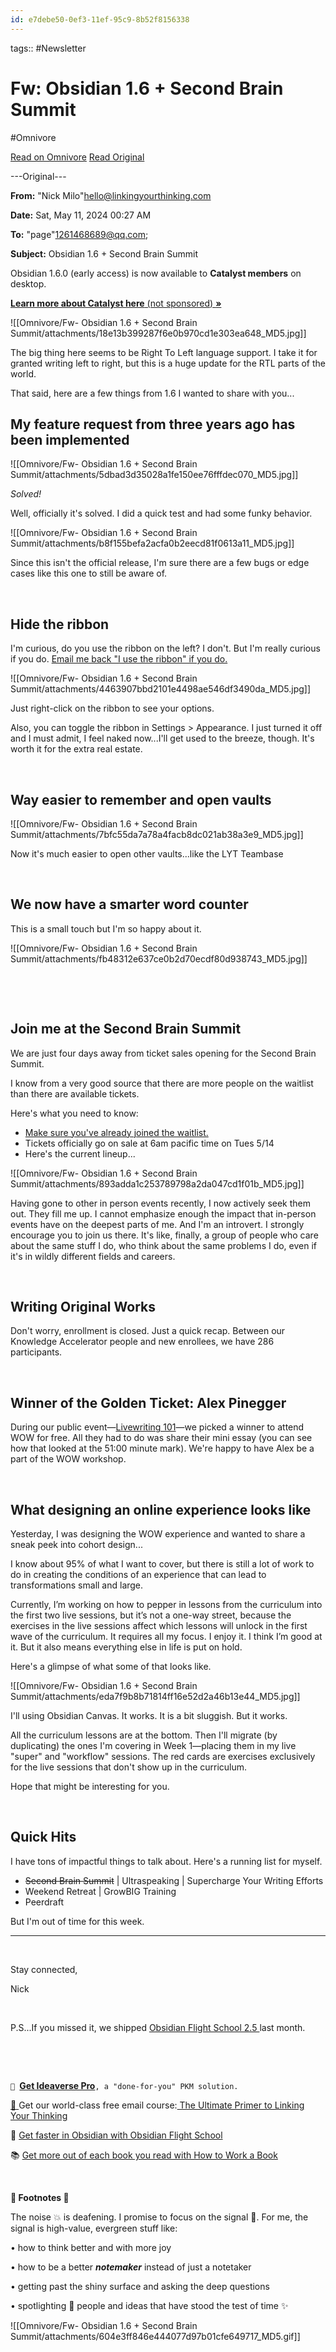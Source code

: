 ```yaml
---
id: e7debe50-0ef3-11ef-95c9-8b52f8156338
---
```



tags::  #Newsletter 

# Fw: Obsidian 1.6 + Second Brain Summit
#Omnivore

[Read on Omnivore](https://omnivore.app/me/fw-obsidian-1-6-second-brain-summit-18f639462f1)
[Read Original](https://omnivore.app/no_url?q=f7bfcf02-eeb7-4002-ac4b-da5845afcc1c)

\---Original---

**From:** "Nick Milo"<hello@linkingyourthinking.com>

**Date:** Sat, May 11, 2024 00:27 AM

**To:** "page"<1261468689@qq.com>;

**Subject:** Obsidian 1.6 + Second Brain Summit

  
Obsidian 1.6.0 (early access) is now available to **Catalyst members** on desktop. 

**​**[**Learn more about Catalyst here** (not sponsored) **»**](https://click.convertkit-mail2.com/o8ug22l3e6iqhkvmql8bvhp6eorrrho/qvh8h7hrewxg65bl/aHR0cHM6Ly9vYnNpZGlhbi5tZC9wcmljaW5n)**​**

![[Omnivore/Fw- Obsidian 1.6 + Second Brain Summit/attachments/18e13b399287f6e0b970cd1e303ea648_MD5.jpg]]

The big thing here seems to be Right To Left language support. I take it for granted writing left to right, but this is a huge update for the RTL parts of the world. 

That said, here are a few things from 1.6 I wanted to share with you...

## My feature request from three years ago has been implemented

![[Omnivore/Fw- Obsidian 1.6 + Second Brain Summit/attachments/5dbad3d35028a1fe150ee76fffdec070_MD5.jpg]]

_Solved!_

Well, officially it's solved. I did a quick test and had some funky behavior. 

![[Omnivore/Fw- Obsidian 1.6 + Second Brain Summit/attachments/b8f155befa2acfa0b2eecd81f0613a11_MD5.jpg]]

Since this isn't the official release, I'm sure there are a few bugs or edge cases like this one to still be aware of.

​

## Hide the ribbon

I'm curious, do you use the ribbon on the left? I don't. But I'm really curious if you do. [Email me back "I use the ribbon" if you do.](https://click.convertkit-mail2.com/o8ug22l3e6iqhkvmql8bvhp6eorrrho/g3hnh5h3g9v7z8hr/bWFpbHRvOmhlbGxvQGxpbmtpbmd5b3VydGhpbmtpbmcuY29t) 

![[Omnivore/Fw- Obsidian 1.6 + Second Brain Summit/attachments/4463907bbd2101e4498ae546df3490da_MD5.jpg]]

Just right-click on the ribbon to see your options.

Also, you can toggle the ribbon in Settings > Appearance. I just turned it off and I must admit, I feel naked now...I'll get used to the breeze, though. It's worth it for the extra real estate. 

​

## Way easier to remember and open vaults

![[Omnivore/Fw- Obsidian 1.6 + Second Brain Summit/attachments/7bfc55da7a78a4facb8dc021ab38a3e9_MD5.jpg]]

Now it's much easier to open other vaults...like the LYT Teambase

​

## We now have a smarter word counter

This is a small touch but I'm so happy about it.

![[Omnivore/Fw- Obsidian 1.6 + Second Brain Summit/attachments/fb48312e637ce0b2d70ecdf80d938743_MD5.jpg]]

​

​

## Join me at the Second Brain Summit

We are just four days away from ticket sales opening for the Second Brain Summit. 

I know from a very good source that there are more people on the waitlist than there are available tickets. 

Here's what you need to know:

* ​[Make sure you've already joined the waitlist.](https://click.convertkit-mail2.com/o8ug22l3e6iqhkvmql8bvhp6eorrrho/9qhzhnhp4w7k2os9/aHR0cHM6Ly93d3cuYnVpbGRpbmdhc2Vjb25kYnJhaW4uY29tL3N1bW1pdA==)​
* Tickets officially go on sale at 6am pacific time on Tues 5/14
* Here's the current lineup...

![[Omnivore/Fw- Obsidian 1.6 + Second Brain Summit/attachments/893adda1c253789798a2da047cd1f01b_MD5.jpg]]

Having gone to other in person events recently, I now actively seek them out. They fill me up. I cannot emphasize enough the impact that in-person events have on the deepest parts of me. And I'm an introvert. I strongly encourage you to join us there. It's like, finally, a group of people who care about the same stuff I do, who think about the same problems I do, even if it's in wildly different fields and careers. 

​

## Writing Original Works

Don't worry, enrollment is closed. Just a quick recap. Between our Knowledge Accelerator people and new enrollees, we have 286 participants.

​

## Winner of the Golden Ticket: Alex Pinegger 

During our public event—[Livewriting 101](https://click.convertkit-mail2.com/o8ug22l3e6iqhkvmql8bvhp6eorrrho/3ohphkh7xmw6dpbr/aHR0cHM6Ly93d3cubGlua2luZ3lvdXJ0aGlua2luZy5jb20vcmF3LXJlY29yZGluZ3MvbGl2ZXdyaXRpbmctMTAx)—we picked a winner to attend WOW for free. All they had to do was share their mini essay (you can see how that looked at the 51:00 minute mark). We're happy to have Alex be a part of the WOW workshop.

​

## What designing an online experience looks like

Yesterday, I was designing the WOW experience and wanted to share a sneak peek into cohort design...

I know about 95% of what I want to cover, but there is still a lot of work to do in creating the conditions of an experience that can lead to transformations small and large. 

Currently, I’m working on how to pepper in lessons from the curriculum into the first two live sessions, but it’s not a one-way street, because the exercises in the live sessions affect which lessons will unlock in the first wave of the curriculum. It requires all my focus. I enjoy it. I think I’m good at it. But it also means everything else in life is put on hold. 

Here's a glimpse of what some of that looks like.

![[Omnivore/Fw- Obsidian 1.6 + Second Brain Summit/attachments/eda7f9b8b71814ff16e52d2a46b13e44_MD5.jpg]]

I'll using Obsidian Canvas. It works. It is a bit sluggish. But it works.

All the curriculum lessons are at the bottom. Then I'll migrate (by duplicating) the ones I'm covering in Week 1—placing them in my live "super" and "workflow" sessions. The red cards are exercises exclusively for the live sessions that don't show up in the curriculum. 

Hope that might be interesting for you.

​

## Quick Hits

I have tons of impactful things to talk about. Here's a running list for myself.

* ~~Second Brain Summit~~ | Ultraspeaking | Supercharge Your Writing Efforts
* Weekend Retreat | GrowBIG Training
* Peerdraft

But I'm out of time for this week. 

---

​

Stay connected, 

Nick

​

P.S...If you missed it, we shipped [Obsidian Flight School 2.5 ](https://click.convertkit-mail2.com/o8ug22l3e6iqhkvmql8bvhp6eorrrho/n2hohvh32qdwolf6/aHR0cHM6Ly93d3cubGlua2luZ3lvdXJ0aGlua2luZy5jb20vb2JzaWRpYW4tZmxpZ2h0LXNjaG9vbA==)last month.

​

​

`🦋 `[**Get Ideaverse Pro**](https://click.convertkit-mail2.com/o8ug22l3e6iqhkvmql8bvhp6eorrrho/48hvhehrwloz23tx/aHR0cHM6Ly93d3cubGlua2luZ3lvdXJ0aGlua2luZy5jb20vaWRlYXZlcnNlLXBybw==)`, a "done-for-you" PKM solution.`

​[🎸 ](https://click.convertkit-mail2.com/o8ug22l3e6iqhkvmql8bvhp6eorrrho/wnhne5kqcghwm7z9ozi7/aHR0cHM6Ly9saW5raW5nLXlvdXItdGhpbmtpbmcud2ViZmxvdy5pby9tZXNzYWdlL25vdGVkLXVsdGltYXRlLWd1aWRlLXRvLWxpbmtpbmcteW91ci10aGlua2luZw==)Get our world-class free email course:[ The Ultimate Primer to Linking Your Thinking](https://click.convertkit-mail2.com/o8ug22l3e6iqhkvmql8bvhp6eorrrho/wnhne5kqcghwm7z9ozi7/aHR0cHM6Ly9saW5raW5nLXlvdXItdGhpbmtpbmcud2ViZmxvdy5pby9tZXNzYWdlL25vdGVkLXVsdGltYXRlLWd1aWRlLXRvLWxpbmtpbmcteW91ci10aGlua2luZw==)​

🚀 [Get faster in Obsidian with Obsidian Flight School](https://click.convertkit-mail2.com/o8ug22l3e6iqhkvmql8bvhp6eorrrho/m2h80deot5h825rknlfm/aHR0cHM6Ly93d3cubGlua2luZ3lvdXJ0aGlua2luZy5jb20vb2JzaWRpYW4tZmxpZ2h0LXNjaG9vbA==)​

📚 [Get more out of each book you read with How to Work a Book](https://click.convertkit-mail2.com/o8ug22l3e6iqhkvmql8bvhp6eorrrho/owhvqmw7sqhrx9z343sv/aHR0cHM6Ly93d3cubGlua2luZ3lvdXJ0aGlua2luZy5jb20vaG93LXRvLXdvcmstYS1ib29r)​

​

**👣 Footnotes 🎵**

The noise 💥 is deafening. I promise to focus on the signal 🌿. For me, the signal is high-value, evergreen stuff like:

• how to think better and with more joy

• how to be a better _**notemaker**_ instead of just a notetaker

• getting past the shiny surface and asking the deep questions

• spotlighting 🔦 people and ideas that have stood the test of time ✨

![[Omnivore/Fw- Obsidian 1.6 + Second Brain Summit/attachments/604e3ff846e444077d97b01cfe649717_MD5.gif]]

